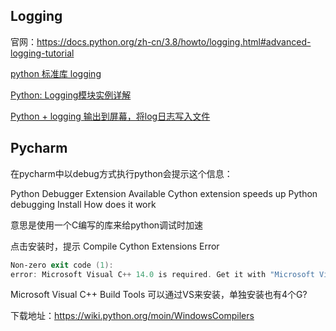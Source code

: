 ## Logging

官网：https://docs.python.org/zh-cn/3.8/howto/logging.html#advanced-logging-tutorial

[python 标准库 logging](https://segmentfault.com/a/1190000008426434)

[Python: Logging模块实例详解](https://www.jianshu.com/p/29cb6a535e2d)

 [Python + logging 输出到屏幕，将log日志写入文件](https://www.cnblogs.com/nancyzhu/p/8551506.html)

## Pycharm

在pycharm中以debug方式执行python会提示这个信息：

Python Debugger Extension Available
		Cython extension speeds up Python debugging
		Install How does it work

意思是使用一个C编写的库来给python调试时加速

点击安装时，提示 Compile Cython Extensions Error

```powershell
Non-zero exit code (1): 
error: Microsoft Visual C++ 14.0 is required. Get it with "Microsoft Visual C++ Build Tools": https://visualstudio.microsoft.com/downloads/
```

Microsoft Visual C++ Build Tools 可以通过VS来安装，单独安装也有4个G?

下载地址：https://wiki.python.org/moin/WindowsCompilers